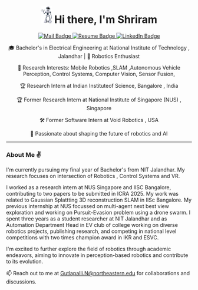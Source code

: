 <h1 align = "center"><img src="https://github.com/GutlapalliNikhil/GutlapalliNikhil/blob/main/robo.gif" width="30" />  Hi there, I'm Shriram </h1>
<p align="center">
  <a href="mailto:dshriram272@gmail.com">
    <img src="https://img.shields.io/badge/Mail-f25030?style=for-the-badge&logoColor=white" alt="Mail Badge">
  </a>
  <a href="https://drive.google.com/file/d/1eT5nwHnduQKdD_KpjWtPLgs4dsSIeGMO/view?usp=sharing">
    <img src="https://img.shields.io/badge/Resume-f2f542?style=for-the-badge&logoColor=white" alt="Resume Badge">
  </a>
  <a href="www.linkedin.com/in/shriram-damodaran-7b0346167">
    <img src="https://img.shields.io/badge/LinkedIn-0077b5?style=for-the-badge&logoColor=white" alt="LinkedIn Badge">
  </a>
</p>


<div align="center">

🎓 Bachelor's in Electrical Engineering at National Institute of Technology , Jalandhar | 🤖 Robotics Enthusiast

🔭 Research Interests: Mobile Robotics ,SLAM ,Autonomous Vehicle Perception, Control Systems, Computer Vision, Sensor Fusion,

🏆 Research Intern at Indian Instituteof Science, Bangalore , India

🏆 Former Research Intern at National Institute of Singapore (NUS) , Singapore

🛠️ Former Software Intern at Void Robotics , USA

🌱 Passionate about shaping the future of robotics and AI



</div>

---

### About Me ✌️

I'm currently pursuing my final year of Bachelor's from NIT Jalandhar. My research focuses on intersection of Robotics , Control Systems and VR.

I worked as a research intern at NUS Singapore and IISC Bangalore, contributing to two papers to be submitted in ICRA 2025.
My work was related to Gaussian Splattting 3D reconstruction SLAM in IISc Bangalore.
My previous internship at NUS focussed on multi-agent next best view exploration and working on Pursuit-Evasion problem using a drone swarm.
I spent three years as a student researcher at NIT Jalandhar and as Automation Department Head in EV club of college working on diverse robotics projects, publishing research, and competing in national level competitions with two times champion award in IKR and ESVC. 

I'm excited to further explore the field of robotics through academic endeavors, aiming to innovate in perception-based robotics and contribute to its evolution.

📫 Reach out to me at Gutlapalli.N@northeastern.edu for collaborations and discussions.
